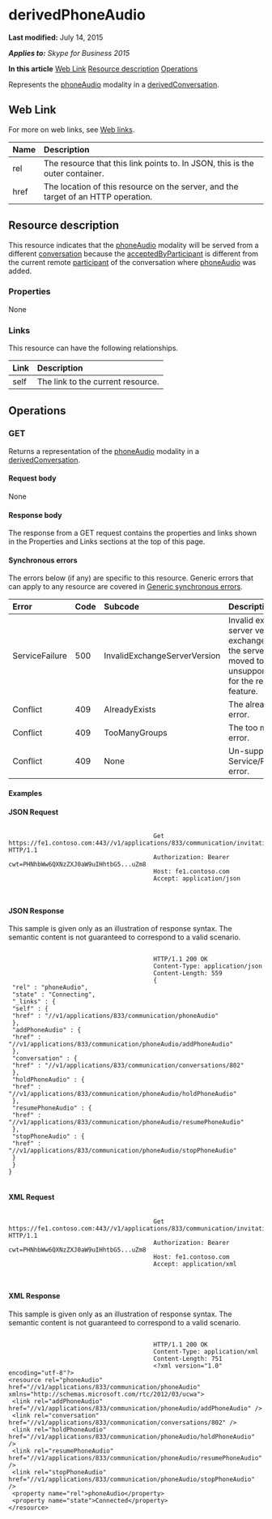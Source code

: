 
# derivedPhoneAudio 

 **Last modified:** July 14, 2015

 _**Applies to:** Skype for Business 2015_

 **In this article**
 [Web Link](#sectionSection0)
 [Resource description](#sectionSection1)
 [Operations](#sectionSection2)


Represents the [phoneAudio](phoneAudio_ref.md) modality in a [derivedConversation](derivedConversation_ref.md). 

## Web Link
<a name="sectionSection0"> </a>

For more on web links, see [Web links](WebLinks.md).



|**Name**|**Description**|
|:-----|:-----|
|rel|The resource that this link points to. In JSON, this is the outer container.|
|href|The location of this resource on the server, and the target of an HTTP operation.|

## Resource description
<a name="sectionSection1"> </a>

This resource indicates that the [phoneAudio](phoneAudio_ref.md) modality will be served from a different [conversation](conversation_ref.md) because the [acceptedByParticipant](acceptedByParticipant_ref.md) is different from the current remote [participant](participant_ref.md) of the conversation where [phoneAudio](phoneAudio_ref.md) was added.


### Properties

None


### Links

This resource can have the following relationships.



|**Link**|**Description**|
|:-----|:-----|
|self|The link to the current resource.|

## Operations
<a name="sectionSection2"> </a>




### GET

Returns a representation of the [phoneAudio](phoneAudio_ref.md) modality in a [derivedConversation](derivedConversation_ref.md).


#### Request body

None


#### Response body

The response from a GET request contains the properties and links shown in the Properties and Links sections at the top of this page.


#### Synchronous errors

The errors below (if any) are specific to this resource. Generic errors that can apply to any resource are covered in [Generic synchronous errors](GenericSynchronousErrors.md).



|**Error**|**Code**|**Subcode**|**Description**|
|:-----|:-----|:-----|:-----|
|ServiceFailure|500|InvalidExchangeServerVersion|Invalid exchange server version.The exchange mailbox of the server might have moved to an unsupported version for the required feature.|
|Conflict|409|AlreadyExists|The already exists error.|
|Conflict|409|TooManyGroups|The too many groups error.|
|Conflict|409|None|Un-supported Service/Resource/API error.|

#### Examples




#### JSON Request


```

										Get https://fe1.contoso.com:443//v1/applications/833/communication/invitations/630/derivedPhoneAudio HTTP/1.1
										Authorization: Bearer cwt=PHNhbWw6QXNzZXJ0aW9uIHhtbG5...uZm8
										Host: fe1.contoso.com
										Accept: application/json
										
									
```


#### JSON Response

This sample is given only as an illustration of response syntax. The semantic content is not guaranteed to correspond to a valid scenario.


```

										HTTP/1.1 200 OK
										Content-Type: application/json
										Content-Length: 559
										{
 "rel" : "phoneAudio",
 "state" : "Connecting",
 "_links" : {
 "self" : {
 "href" : "//v1/applications/833/communication/phoneAudio"
 },
 "addPhoneAudio" : {
 "href" : "//v1/applications/833/communication/phoneAudio/addPhoneAudio"
 },
 "conversation" : {
 "href" : "//v1/applications/833/communication/conversations/802"
 },
 "holdPhoneAudio" : {
 "href" : "//v1/applications/833/communication/phoneAudio/holdPhoneAudio"
 },
 "resumePhoneAudio" : {
 "href" : "//v1/applications/833/communication/phoneAudio/resumePhoneAudio"
 },
 "stopPhoneAudio" : {
 "href" : "//v1/applications/833/communication/phoneAudio/stopPhoneAudio"
 }
 }
}
									
```


#### XML Request


```

										Get https://fe1.contoso.com:443//v1/applications/833/communication/invitations/630/derivedPhoneAudio HTTP/1.1
										Authorization: Bearer cwt=PHNhbWw6QXNzZXJ0aW9uIHhtbG5...uZm8
										Host: fe1.contoso.com
										Accept: application/xml
										
									
```


#### XML Response

This sample is given only as an illustration of response syntax. The semantic content is not guaranteed to correspond to a valid scenario.


```

										HTTP/1.1 200 OK
										Content-Type: application/xml
										Content-Length: 751
										<?xml version="1.0" encoding="utf-8"?>
<resource rel="phoneAudio" href="//v1/applications/833/communication/phoneAudio" xmlns="http://schemas.microsoft.com/rtc/2012/03/ucwa">
 <link rel="addPhoneAudio" href="//v1/applications/833/communication/phoneAudio/addPhoneAudio" />
 <link rel="conversation" href="//v1/applications/833/communication/conversations/802" />
 <link rel="holdPhoneAudio" href="//v1/applications/833/communication/phoneAudio/holdPhoneAudio" />
 <link rel="resumePhoneAudio" href="//v1/applications/833/communication/phoneAudio/resumePhoneAudio" />
 <link rel="stopPhoneAudio" href="//v1/applications/833/communication/phoneAudio/stopPhoneAudio" />
 <property name="rel">phoneAudio</property>
 <property name="state">Connected</property>
</resource>
									
```

